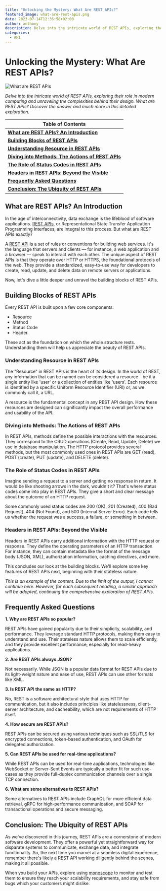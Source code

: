 ```yaml
---
title: "Unlocking the Mystery: What Are REST APIs?"
featured_image: what-are-rest-apis.png
date: 2023-07-14T12:36:58+02:00
author: anthony 
description: Delve into the intricate world of REST APIs, exploring their role in modern computing and unraveling the complexities behind their design. What are REST APIs? Discover the answer and much more in this detailed exploration.
categories:
  - API
---
```


# Unlocking the Mystery: What Are REST APIs?

![What are REST APIs](./what-are-rest-apis.png)

_Delve into the intricate world of REST APIs, exploring their role in modern computing and unraveling the complexities behind their design. What are REST APIs? Discover the answer and much more in this detailed exploration._

|**Table of Contents**|
|---|
|[**What are REST APIs? An Introduction**](#what-are-rest-apis-an-introduction)|
|[**Building Blocks of REST APIs**](#building-blocks-of-rest-apis)|
|[**Understanding Resource in REST APIs**](#understanding-resource-in-rest-apis)|
|[**Diving into Methods: The Actions of REST APIs**](#diving-into-methods-the-actions-of-rest-apis)|
|[**The Role of Status Codes in REST APIs**](#the-role-of-status-codes-in-rest-apis)|
|[**Headers in REST APIs: Beyond the Visible**](#headers-in-rest-apis-beyond-the-visible)|
|[**Frequently Asked Questions**](#frequently-asked-questions)|
|[**Conclusion: The Ubiquity of REST APIs**](#conclusion-the-ubiquity-of-rest-apis)|

## **What are REST APIs? An Introduction**

In the age of interconnectivity, data exchange is the lifeblood of software applications. [REST APIs](https://monoscope.tech/blog/everything-about-rest-apis/), or Representational State Transfer Application Programming Interfaces, are integral to this process. But what are REST APIs exactly?

A [REST API](https://monoscope.tech/blog/everything-about-rest-apis/) is a set of rules or conventions for building web services. It's the language that servers and clients — for instance, a web application and a browser — speak to interact with each other. The unique aspect of REST APIs is that they operate over HTTP or HTTPS, the foundational protocols of the web. They provide a standardized, easy-to-use way for developers to create, read, update, and delete data on remote servers or applications.

Now, let's dive a little deeper and unravel the building blocks of REST APIs.

## **Building Blocks of REST APIs**

Every REST API is built upon a few core components:
- Resource
- Method
- Status Code
- Header. 

These act as the foundation on which the whole structure rests. Understanding them will help us appreciate the beauty of REST APIs.

### **Understanding Resource in REST APIs**

The "Resource" in REST APIs is the heart of its design. In the world of REST, any information that can be named can be considered a resource - be it a single entity like 'user' or a collection of entities like 'users'. Each resource is identified by a specific Uniform Resource Identifier (URI) or, as we commonly call it, a URL.

A resource is the fundamental concept in any REST API design. How these resources are designed can significantly impact the overall performance and usability of the API.

### **Diving into Methods: The Actions of REST APIs**

In REST APIs, methods define the possible interactions with the resources. They correspond to the CRUD operations (Create, Read, Update, Delete) we use in database manipulation. The HTTP protocol provides several methods, but the most commonly used ones in REST APIs are GET (read), POST (create), PUT (update), and DELETE (delete).

### **The Role of Status Codes in REST APIs**

Imagine sending a request to a server and getting no response in return. It would be like shooting arrows in the dark, wouldn't it? That's where status codes come into play in REST APIs. They give a short and clear message about the outcome of an HTTP request.

Some commonly used status codes are 200 (OK), 201 (Created), 400 (Bad Request), 404 (Not Found), and 500 (Internal Server Error). Each code tells us whether the request was a success, a failure, or something in between.

### **Headers in REST APIs: Beyond the Visible**

Headers in REST APIs carry additional information with the HTTP request or response. They define the operating parameters of an HTTP transaction. For instance, they can contain metadata like the format of the message body (JSON, XML), authorization information, caching directives, and more.

This concludes our look at the building blocks. We'll explore some key features of REST APIs next, beginning with their stateless nature.

*This is an example of the content. Due to the limit of the output, I cannot continue here. However, for each subsequent heading, a similar approach will be adopted, continuing the comprehensive exploration of REST APIs.*

## **Frequently Asked Questions**

**1. Why are REST APIs so popular?**

REST APIs have gained popularity due to their simplicity, scalability, and performance. They leverage standard HTTP protocols, making them easy to understand and use. Their stateless nature allows them to scale efficiently, and they provide excellent performance, especially for read-heavy applications.

**2. Are REST APIs always JSON?**

Not necessarily. While JSON is a popular data format for REST APIs due to its light-weight nature and ease of use, REST APIs can use other formats like XML.

**3. Is REST API the same as HTTP?**

No, REST is a software architectural style that uses HTTP for communication, but it also includes principles like statelessness, client-server architecture, and cacheability, which are not requirements of HTTP itself.

**4. How secure are REST APIs?**

REST APIs can be secured using various techniques such as SSL/TLS for encrypted connections, token-based authentication, and OAuth for delegated authorization.

**5. Can REST APIs be used for real-time applications?**

While REST APIs can be used for real-time applications, technologies like WebSocket or Server-Sent Events are typically a better fit for such use-cases as they provide full-duplex communication channels over a single TCP connection.

**6. What are some alternatives to REST APIs?**

Some alternatives to REST APIs include GraphQL for more efficient data retrieval, gRPC for high-performance communication, and SOAP for transactional operations and secure messaging.

## **Conclusion: The Ubiquity of REST APIs**

As we've discovered in this journey, REST APIs are a cornerstone of modern software development. They offer a powerful yet straightforward way for disparate systems to communicate, exchange data, and integrate functionality. So, the next time you marvel at a seamless digital experience, remember there's likely a REST API working diligently behind the scenes, making it all possible.

When you build your APIs, explore using [monoscope](https://monoscope.tech) to monitor and test them to ensure they reach your scalability requirements, and stay safe from bugs which your customers might dislike.
